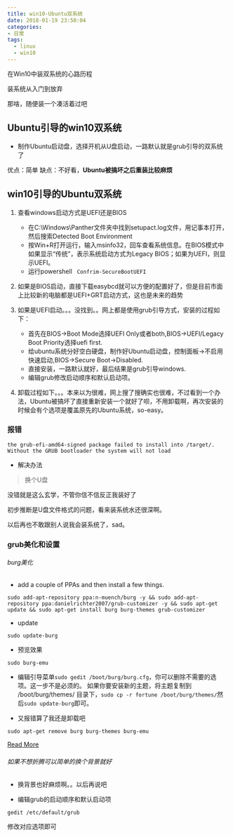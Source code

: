 ```yaml
---
title: win10-Ubuntu双系统
date: 2018-01-19 23:50:04
categories:
- 日常
tags:
  - linux
  - win10
---
```


在Win10中装双系统的心路历程

装系统从入门到放弃

那啥，随便装一个凑活着过吧




## Ubuntu引导的win10双系统

* 制作Ubuntu启动盘，选择开机从U盘启动，一路默认就是grub引导的双系统了

优点：简单
缺点：不好看，**Ubuntu被搞坏之后重装比较麻烦**

## win10引导的Ubuntu双系统
<!-- more -->
1. 查看windows启动方式是UEFI还是BIOS
    - 在C:\Windows\Panther文件夹中找到setupact.log文件，用记事本打开，然后搜索Detected Boot Environment
    - 按Win+R打开运行，输入msinfo32，回车查看系统信息。在BIOS模式中如果显示“传统”，表示系统启动方式为Legacy BIOS；如果为UEFI，则显示UEFI。
    - 运行powershell ` Confrim-SecureBootUEFI`

2. 如果是BIOS启动，直接下载easybcd就可以方便的配置好了，但是目前市面上比较新的电脑都是UEFI+GRT启动方式，这也是未来的趋势

3. 如果是UEFI启动。。。没找到。。网上都是使用grub引导方式，安装的过程如下：
    - 首先在BIOS->Boot Mode选择UEFI Only或者both,BIOS->UEFI/Legacy Boot Priority选择uefi first.
    - 给ubuntu系统分好空白硬盘，制作好Ubuntu启动盘，控制面板->不启用快速启动,BIOS->Secure Boot->Disabled.
    - 直接安装，一路默认就好，最后结果是grub引导windows.
    - 编辑grub修改启动顺序和默认启动项。

4. 卸载过程如下。。。本来以为很难，网上搜了搜确实也很难，不过看到一个办法，Ubuntu被搞坏了直接重新安装一个就好了呗，不用卸载啊，再次安装的时候会有个选项是覆盖原先的Ubuntu系统，so-easy。

### 报错

```
the grub-efi-amd64-signed package failed to install into /target/. Without the GRUB bootloader the system will not load
```
* 解决办法

> 换个U盘

没错就是这么玄学，不管你信不信反正我装好了

初步推断是U盘文件格式的问题，看来装系统水还很深啊。

以后再也不敢跟别人说我会装系统了，sad。

### grub美化和设置

###### burg美化

* add a couple of PPAs and then install a few things.

```
sudo add-apt-repository ppa:n-muench/burg -y && sudo add-apt-repository ppa:danielrichter2007/grub-customizer -y && sudo apt-get update && sudo apt-get install burg burg-themes grub-customizer
```

* update

```
sudo update-burg
```

* 预览效果

```
sudo burg-emu
```

* 编辑引导菜单`sudo gedit /boot/burg/burg.cfg`，你可以删除不需要的选项。这一步不是必须的。
如果你要安装新的主题，将主题复制到 /boot/burg/themes/ 目录下，`sudo cp -r fortune /boot/burg/themes/`然后`sudo update-burg`即可。

* 又报错算了我还是卸载吧

```
sudo apt-get remove burg burg-themes burg-emu
```

[Read More](http://howtoubuntu.org/how-to-make-your-dual-boot-better-with-burg)

###### 如果不想折腾可以简单的换个背景就好

* 换背景也好麻烦啊。。以后再说吧

* 编辑grub的启动顺序和默认启动项

```
gedit /etc/default/grub
```
修改对应选项即可
